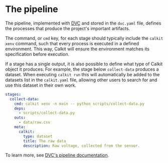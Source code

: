 # The pipeline

The pipeline, implemented with
[DVC](https://dvc.org) and stored in the `dvc.yaml` file,
defines the processes that produce
the project's important artifacts.

The command, or `cmd` key, for each stage should typically
include the `calkit xenv` command,
such that every process is executed in a defined environment.
This way,
Calkit will ensure the environment matches its specification
before execution.

If a stage has a single output,
it is also possible to define what type of Calkit object it
produces.
For example, the stage below `collect-data` produces a dataset.
When executing `calkit run` this will automatically be
added to the datasets list in the `calkit.yaml` file,
allowing other users to search for and use this dataset in their
own work.

```yaml
stages:
  collect-data:
    cmd: calkit xenv -n main -- python scripts/collect-data.py
    deps:
      - scripts/collect-data.py
    outs:
      - data/raw.csv
    meta:
      calkit:
        type: dataset
        title: The raw data
        description: Raw voltage, collected from the sensor.
```

To learn more, see
[DVC's pipeline documentation](https://dvc.org/doc/start/data-pipelines/data-pipelines).
